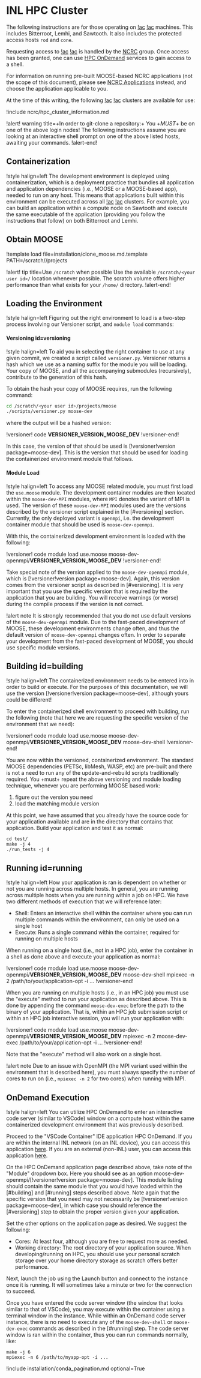 # INL HPC Cluster

The following instructions are for those operating on [!ac](INL) [!ac](HPC) machines. This includes
Bitterroot, Lemhi, and Sawtooth. It also includes the protected access hosts `rod` and `cone`.

Requesting access to [!ac](INL) [!ac](HPC) is handled by the [NCRC](https://inl.gov/ncrc/) group.
Once access has been granted, one can use [HPC OnDemand](hpc_ondemand.md) services to gain access to
a shell.

For information on running pre-built MOOSE-based NCRC applications (not the scope of this
document), please see [NCRC Applications](help/inl/applications.md) instead, and choose the
application applicable to you.

At the time of this writing, the following [!ac](INL) [!ac](HPC) clusters are available for use:

!include ncrc/hpc_cluster_information.md

!alert! warning title=+In order to git-clone a repository:+
You +*MUST*+ be on one of the above login nodes! The following instructions assume you are looking
at an interactive shell prompt on one of the above listed hosts, awaiting your commands.
!alert-end!

## Containerization

!style halign=left
The development environment is deployed using containerization, which is a deployment
practice that bundles all application and application dependencies (i.e., MOOSE or a MOOSE-based
app), needed to run on any host. This means that applications built within this environment can be
executed across all [!ac](INL) [!ac](HPC) clusters. For example, you can build an application within
a compute node on Sawtooth and execute the same executable of the application (providing you follow
the instructions that follow) on both Bitterroot and Lemhi.

## Obtain MOOSE

!template load file=installation/clone_moose.md.template PATH=/scratch/<your user id>/projects

!alert! tip title=Use `/scratch` when possible
Use the available `/scratch/<your user id>/` location whenever possible. The scratch volume offers
higher performance than what exists for your `/home/` directory.
!alert-end!

## Loading the Environment

!style halign=left
Figuring out the right environment to load is a two-step process involving our Versioner script,
and `module load` commands:

#### Versioning id=versioning

!style halign=left
To aid you in selecting the right container to use at any given commit, we created a script called
`versioner.py`. Versioner returns a hash which we use as a naming suffix for the module you will be
loading. Your copy of MOOSE, and all the accompanying submodules (recursively), contribute to the
generation of this hash.

To obtain the hash your copy of MOOSE requires, run the following command:

```bash
cd /scratch/<your user id>/projects/moose
./scripts/versioner.py moose-dev
```

where the output will be a hashed version:

!versioner! code
__VERSIONER_VERSION_MOOSE_DEV__
!versioner-end!

In this case, the version of that should be used is [!versioner!version package=moose-dev].
This is the version that should be used for loading the containerized environment module that
follows.

#### Module Load

!style halign=left
To access any MOOSE related module, you must first load the `use.moose` module. The development
container modules are then located within the `moose-dev-MPI` modules, where `MPI` denotes the
variant of MPI is used. The version of these `moose-dev-MPI` modules used are the versions described
by the versioner script explained in the [#versioning] section. Currently, the only deployed variant
is `openmpi`, i.e. the development container module that should be used is `moose-dev-openmpi`.

With this, the containerized development environment is loaded with the following:

!versioner! code
module load use.moose moose-dev-openmpi/__VERSIONER_VERSION_MOOSE_DEV__
!versioner-end!

Take special note of the version applied to the `moose-dev-openmpi` module, which is
[!versioner!version package=moose-dev]. Again, this version comes from the versioner script
as described in [#versioning]. It is very important that you use the specific version that
is required by the application that you are building. You will receive warnings (or worse) during
the compile process if the version is not correct.

!alert note
It is strongly recommended that you do not use default versions of the `moose-dev-openmpi`
module. Due to the fast-paced development of MOOSE, these development environments change often,
and thus the default version of `moose-dev-openmpi` changes often. In order to separate your
development from the fast-paced development of MOOSE, you should use specific module versions.

## Building id=building

!style halign=left
The containerized environment needs to be entered into in order to build or execute. For the
purposes of this documentation, we will use the version [!versioner!version package=moose-dev],
although yours could be different!

To enter the containerized shell environment to proceed with building, run the following
(note that here we are requesting the specific version of the environment that we need):

!versioner! code
module load use.moose moose-dev-openmpi/__VERSIONER_VERSION_MOOSE_DEV__
moose-dev-shell
!versioner-end!

You are now within the versioned, containerized environment. The standard MOOSE dependencies (PETSc,
libMesh, WASP, etc) are pre-built and there is not a need to run any of the update-and-rebuild
scripts traditionally required. You +must+ repeat the above versioning and module loading technique,
whenever you are performing MOOSE based work:

1. figure out the version you need
1. load the matching module version

At this point, we have assumed that you already have the source code for your application
available and are in the directory that contains that application. Build your application
and test it as normal:

```
cd test/
make -j 4
./run_tests -j 4
```

## Running id=running

!style halign=left
How your application is ran is dependent on whether or not you are running across multiple
hosts. In general, you are running across multiple hosts when you are running within a job
on HPC. We have two different methods of execution that we will reference later:

- Shell: Enters an interactive shell within the container where you can run multiple commands within the environment, can only be used on a single host
- Execute: Runs a single command within the container, required for running on multiple hosts

When running on a single host (i.e., not in a HPC job), enter the container in a shell as
done above and execute your application as normal:

!versioner! code
module load use.moose moose-dev-openmpi/__VERSIONER_VERSION_MOOSE_DEV__
moose-dev-shell
mpiexec -n 2 /path/to/your/application-opt -i ...
!versioner-end!

When you are running on multiple hosts (i.e., in an HPC job) you must use the "execute"
method to run your application as described above. This is done by appending the command
`moose-dev-exec` before the path to the binary of your application. That is, within an HPC
job submission script or within an HPC job interactive session, you will run your application
with:

!versioner! code
module load use.moose moose-dev-openmpi/__VERSIONER_VERSION_MOOSE_DEV__
mpiexec -n 2 moose-dev-exec /path/to/your/application-opt -i ...
!versioner-end!

Note that the "execute" method will also work on a single host.

!alert note
Due to an issue with OpenMPI (the MPI variant used within the environment that is described here),
you must always specify the number of cores to run on (i.e., `mpiexec -n 2` for two cores) when
running with MPI.

## OnDemand Execution

!style halign=left
You can utilize HPC OnDemand to enter an interactive code server (similar to VSCode) window
on a compute host within the same containerized development environment that was previously
described.

Proceed to the "VSCode Container" IDE application HPC OnDemand. If you are within the internal INL
network (on an INL device), you can access this application
[here](https://ondemand.hpc.inl.gov/pun/sys/dashboard/batch_connect/sys/vscode-container/session_contexts/new).
If you are an external (non-INL) user, you can access this application
[here](https://hpcondemand.inl.gov/pun/sys/dashboard/batch_connect/sys/vscode-container/session_contexts/new).

On the HPC OnDemand application page described above, take note of the "Module" dropdown box.
Here you should see as an option moose-dev-openmpi/[!versioner!version package=moose-dev]. This module
listing should contain the same module that you would have loaded within the [#building] and
[#running] steps described above. Note again that the specific version that you need may
not necessarily be [!versioner!version package=moose-dev], in which case you should reference the
[#versioning] step to obtain the proper version given your application.

Set the other options on the application page as desired. We suggest the following:

- Cores: At least four, although you are free to request more as needed.
- Working directory: The root directory of your application source. When developing/running on HPC, you should use your personal scratch storage over your home directory storage as scratch offers better performance.

Next, launch the job using the Launch button and connect to the instance once it is running. It will
sometimes take a minute or two for the connection to succeed.

Once you have entered the code server window (the window that looks similar to that of VSCode),
you may execute within the container using a terminal window in the instance. While within
an OnDemand code server instance, there is no need to execute any of the `moose-dev-shell` or
`moose-dev-exec` commands as described in the [#running] step. The code server window
is ran within the container, thus you can run commands normally, like:

```
make -j 6
mpiexec -n 6 /path/to/myapp-opt -i ...
```

!include installation/conda_pagination.md optional=True
